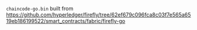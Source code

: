 `chaincode-go.bin` built from https://github.com/hyperledger/firefly/tree/62ef679c096fca8c03f7e565a6519eb186199522/smart_contracts/fabric/firefly-go